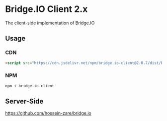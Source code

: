 # Bridge.IO Client 2.x
The client-side implementation of Bridge.IO

## Usage
### CDN
```html
<script src="https://cdn.jsdelivr.net/npm/bridge.io-client@2.0.7/dist/bridge.io.min.js"></script>
```

### NPM
```bash
npm i bridge.io-client
```

## Server-Side
https://github.com/hossein-zare/bridge.io